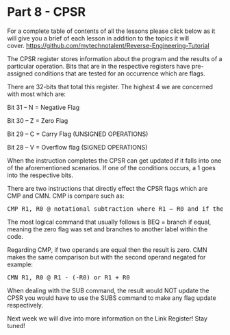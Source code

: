 # Part 8 - CPSR

For a complete table of contents of all the lessons please click below as it will give you a brief of each lesson in addition to the topics it will cover.&nbsp;https://github.com/mytechnotalent/Reverse-Engineering-Tutorial

The CPSR register stores information about the program and the results of a particular operation. Bits that are in the respective registers have pre-assigned conditions that are tested for an occurrence which are flags.

There are 32-bits that total this register. The highest 4 we are concerned with most which are:

Bit 31 – N = Negative Flag

Bit 30 – Z = Zero Flag

Bit 29 – C = Carry Flag (UNSIGNED OPERATIONS)

Bit 28 – V = Overflow flag (SIGNED OPERATIONS)

When the instruction completes the CPSR can get updated if it falls into one of the aforementioned scenarios. If one of the conditions occurs, a 1 goes into the respective bits.

There are two instructions that directly effect the CPSR flags which are CMP and CMN. CMP is compare such as:

<pre spellcheck="false">CMP R1, R0 @ notational subtraction where R1 – R0 and if the result is 0, bit 30 Z would be set to 1
</pre>

The most logical command that usually follows is BEQ = branch if equal, meaning the zero flag was set and branches to another label within the code.

Regarding CMP, if two operands are equal then the result is zero. CMN makes the same comparison but with the second operand negated for example:

<pre spellcheck="false">CMN R1, R0 @ R1 - (-R0) or R1 + R0
</pre>

When dealing with the SUB command, the result would NOT update the CPSR you would have to use the SUBS command to make any flag update respectively.

Next week we will dive into more information on the Link Register! Stay tuned!